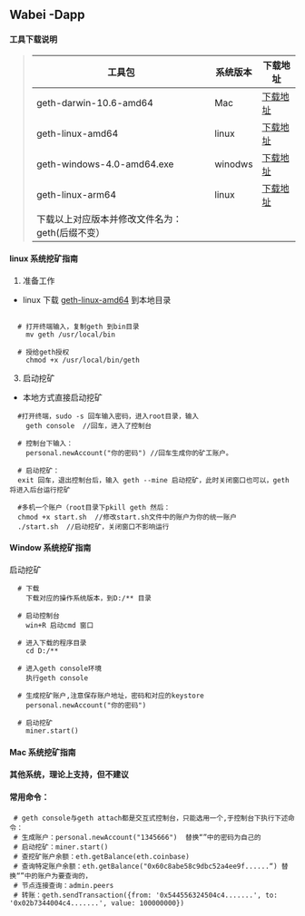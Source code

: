 

## Wabei -Dapp 

#### 工具下载说明

> |工具包|系统版本|下载地址|
> |-|-|-|
> |geth-darwin-10.6-amd64|Mac|[下载地址](https://github.com/wabei/miner/blob/master/geth-darwin-10.6-amd64)|
> |geth-linux-amd64|linux|[下载地址](https://github.com/wabei/miner/raw/master/geth-linux-amd64/wabei-geth)|
> |geth-windows-4.0-amd64.exe|winodws|[下载地址](https://github.com/wabei/miner/raw/master/geth-windows-4.0-amd64/wabei-geth.exe)|
> |geth-linux-arm64|linux|[下载地址](https://github.com/wabei/miner/blob/master/geth-linux-arm64)|
> |下载以上对应版本并修改文件名为：geth(后缀不变）|
#### linux 系统挖矿指南

  1. 准备工作
	
  - linux 下载 [geth-linux-amd64](https://github.com/wabei/miner/geth-linux-amd64) 到本地目录

````
  
  # 打开终端输入，复制geth 到bin目录
    mv geth /usr/local/bin  

  # 授给geth授权
    chmod +x /usr/local/bin/geth
````
  
  3. 启动挖矿
  
  - 本地方式直接启动挖矿
  ````
    #打开终端，sudo -s 回车输入密码，进入root目录，输入
      geth console  //回车，进入了控制台

    # 控制台下输入：
      personal.newAccount("你的密码") //回车生成你的矿工账户。

    # 启动挖矿：
    exit 回车，退出控制台后，输入 geth --mine 启动挖矿，此时关闭窗口也可以，geth将进入后台运行挖矿
````
  
````
  #多机一个账户（root目录下pkill geth 然后：
  chmod +x start.sh  //修改start.sh文件中的账户为你的统一账户
  ./start.sh  //启动挖矿，关闭窗口不影响运行
````

#### Window 系统挖矿指南
 
 启动挖矿
 
````
  # 下载
    下载对应的操作系统版本，到D:/** 目录

  # 启动控制台
    win+R 启动cmd 窗口

  # 进入下载的程序目录
    cd D:/**

  # 进入geth console环境
    执行geth console 

  # 生成挖矿账户,注意保存账户地址，密码和对应的keystore
    personal.newAccount("你的密码")

  # 启动挖矿
    miner.start()
````
  
#### Mac 系统挖矿指南
#### 其他系统，理论上支持，但不建议
#### 常用命令：
     # geth console与geth attach都是交互式控制台，只能选用一个,于控制台下执行下述命令：
     # 生成账户：personal.newAccount("1345666")  替换“”中的密码为自己的
     # 启动挖矿：miner.start()
     # 查挖矿账户余额：eth.getBalance(eth.coinbase)
     # 查询特定账户余额：eth.getBalance("0x60c8abe58c9dbc52a4ee9f......“) 替换“”中的账户为要查询的， 
     # 节点连接查询：admin.peers 
     # 转账：geth.sendTransaction({from: '0x544556324504c4.......', to: '0x02b7344004c4.......', value: 100000000}) 
     

